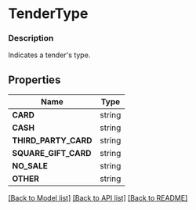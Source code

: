 # TenderType


### Description

Indicates a tender's type.

## Properties
Name | Type
------------ | -------------
**CARD** | string
**CASH** | string
**THIRD_PARTY_CARD** | string
**SQUARE_GIFT_CARD** | string
**NO_SALE** | string
**OTHER** | string

[[Back to Model list]](../README.md#documentation-for-models) [[Back to API list]](../README.md#documentation-for-api-endpoints) [[Back to README]](../README.md)



